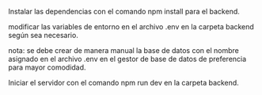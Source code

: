 Instalar las dependencias con el comando npm install  para el backend.

modificar las variables de entorno en el archivo .env en la carpeta backend según sea necesario.

nota: se debe crear de manera manual la base de datos con el nombre asignado en el archivo .env en el gestor de base de datos de preferencia para mayor comodidad.

Iniciar el servidor con el comando npm run dev en la carpeta backend.
